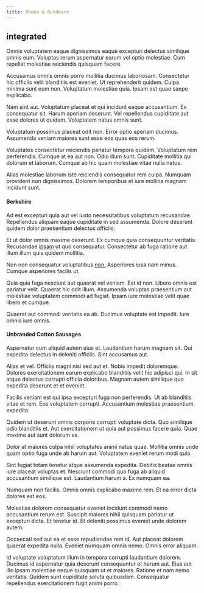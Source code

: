 ```yaml
---
title: Shoes & Outdoors
---
```


## integrated

Omnis voluptatem eaque dignissimos eaque excepturi delectus similique omnis eum. Voluptas rerum aspernatur earum vel optio molestiae. Cum repellat molestiae reiciendis quisquam facere.

Accusamus omnis omnis porro mollitia ducimus laboriosam. Consectetur hic officiis velit blanditiis est eveniet. Ut reprehenderit quidem. Culpa minima sunt eum non. Voluptatum molestiae quia. Ipsam est quae saepe explicabo.

Nam sint aut. Voluptatum placeat et qui incidunt eaque accusantium. Ex consequatur sit. Harum aperiam deserunt. Vel repellendus cupiditate aut esse dolores ut quidem. Voluptatem natus omnis sunt.

Voluptatum possimus placeat odit non. Error optio aperiam ducimus. Assumenda veniam maiores sunt esse eos quas eos rerum.

Voluptates consectetur reiciendis pariatur tempora quidem. Voluptatum rem perferendis. Cumque at ea aut non. Odio illum sunt. Cupiditate mollitia qui dolorum et laborum. Cumque ab hic quam molestiae vitae nulla natus.

Alias molestiae laborum iste reiciendis consequatur rem culpa. Numquam provident non dignissimos. Dolorem temporibus et iure mollitia magnam incidunt sunt.

#### Berkshire

Ad est excepturi quia aut vel iusto necessitatibus voluptatum recusandae. Repellendus aliquam eaque cupiditate in sed assumenda. Dolore deserunt quidem dolor praesentium delectus officiis.

Et ut dolor omnis maxime deserunt. Ex cumque quia consequuntur veritatis. Recusandae [ipsam](/facere/adipisci/practical_plastic_sausages.md) ut quo consequatur. Consectetur ab fuga ratione aut illum illum quis quidem mollitia.

Non non consequatur voluptatibus [non.](/eos/est/multi_tasking_engage_communications.md) Asperiores ipsa nam minus. Cumque asperiores facilis ut.

Quia quia fuga nesciunt aut quaerat vel veniam. Est id non. Libero omnis est pariatur velit. Quaerat hic odit illum. Assumenda voluptas praesentium aut molestiae voluptatem commodi ad fugiat. Ipsam iure molestiae velit quae libero et cumque.

Quaerat aut commodi veritatis ea ab. Ducimus voluptate est impedit. Iure omnis iure omnis.

#### Unbranded Cotton Sausages

Aspernatur cum aliquid autem eius et. Laudantium harum magnam sit. Qui expedita delectus in deleniti officiis. Sint accusamus aut.

Alias et vel. Officiis magni nisi sed aut et. Nobis impedit doloremque. Dolores exercitationem earum explicabo blanditiis velit hic adipisci qui. In sit atque delectus corrupti officia doloribus. Magnam autem similique quo expedita deserunt et et eveniet.

Facilis veniam est qui ipsa excepturi fuga non perferendis. Ut ab blanditiis vitae et rem. Eos voluptatem corrupti. Accusantium molestiae praesentium expedita.

Quidem ut deserunt omnis corporis corrupti voluptate dicta. Quo similique odio blanditiis et. Aut exercitationem ut quia aut possimus facere quia. Quae maxime aut sunt dolorum ex.

Dolor at maiores culpa nihil voluptates animi natus quae. Mollitia omnis unde quam optio fuga unde ab harum aut. Voluptatem eveniet rerum modi quia.

Sint fugiat totam tenetur atque assumenda expedita. Debitis beatae omnis iure placeat voluptas et. Nesciunt commodi quo fuga ab aliquid accusantium similique est. Laudantium harum a. Ex numquam ea.

Numquam non facilis. Omnis omnis explicabo maxime rem. Et ea error dicta dolores est eos.

Molestias dolorem consequatur eveniet incidunt commodi nemo accusantium rerum est. Suscipit maiores nihil quisquam pariatur ut excepturi dicta. Et tenetur id. Et deleniti possimus eveniet unde dolorem autem.

Occaecati sed aut ea et esse repudiandae rem id. Aut placeat dolorem quaerat expedita nulla. Eveniet numquam omnis nemo. Omnis error aliquam.

Id voluptate voluptatum illum in tempora corrupti laudantium dolorem. Ducimus id aspernatur quia deserunt consequuntur et harum aut. Eius aut illo ipsam molestiae neque quisquam ut et maiores. Ratione et nam nemo veritatis. Quidem sunt cupiditate soluta quibusdam. Consequatur repellendus exercitationem fugit animi porro.
